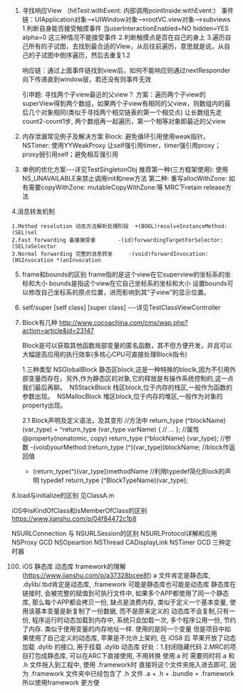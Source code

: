 
1. 寻找响应View  （hitTest:withEvent:  内部调用pointInside:withEvent:）
    事件链：UIApplication对象——>UIWindow对象——>rootVC.view对象——>subviews
    1.判断自身能否接受触摸事件        当userInteractionEnabled=NO hidden=YES alpha=0 这三种情况不能接受事件
    2.判断触摸点是否在自己的身上
    3.遍历自己所有的子试图，去找到最合适的VIew，从后往前遍历，意思就是说，从自己的子试图中倒序遍历，然后去重复1.2
    
    响应链：通过上面事件链找到view后，如何不能响应则通过nextResponder向下传递直到window层，若还没有则事件无效
    
    引申题: 寻找两个子view最近的父view？
    方案：遍历两个子view的superView得到两个数组，如果两个子view有相同的父view，则数组内的最后几个对象相同(类似于寻找两个相交链表的第一个相交点)
                让长数组先走count2-count1步, 两个数组再一起遍历，第一个相等对象即最近的父view

2.  内存泄漏常见例子及解决方案
Block: 避免循环引用使用weak指针。  NSTimer: 使用YYWeakProxy  让self强引用timer，timer强引用proxy；proxy弱引用self；避免相互强引用

3. 单例的优化方案---详见TestSingletonObj
    推荐第一种(三方框架使用):  使用NS_UNAVAILABLE来禁止调用init和new方法
    第二种: 重写allocWithZone:  如有需要copyWithZone: mutableCopyWithZone:等  MRC下retain  release方法

4.消息转发机制

    1.Method resolution 动态方法解析处理阶段  +(BOOL)resolveInstanceMethod:(SEL)sel
    2.Fast forwarding 备援接受者       -(id)forwardingTargetForSelector:(SEL)aSelector
    3.Normal forwarding 完整的消息转发     -(void)forwardInvocation:(NSInvocation *)anInvocation
    
5. frame和bounds的区别
    frame指的是这个view在它superview的坐标系的坐标和大小
    bounds是指这个view在它自己坐标系的坐标和大小  设置bounds可以修改自己坐标系的原点位置，进而影响到其“子view”的显示位置。

6. self/super [self class] [super class]  ---详见TestClassViewController

7. Block有几种  http://www.cocoachina.com/cms/wap.php?action=article&id=23147
    
    Block是可以获取其他函数局部变量的匿名函数，其不但方便开发，并且可以大幅提高应用的执行效率(多核心CPU可直接处理Block指令)
    
    1.三种类型
    NSGlobalBlock 静态区block,这是一种特殊的bloclk,因为不引用外部变量而存在。另外,作为静态区的对象,它的释放是有操作系统控制的,这一点我们最后再聊。 
    NSStackBlock 栈区block,位于内存的栈区,一般作为函数的参数出现。 
    NSMallocBlock 堆区block,位于内存的堆区,一般作为对象的property出现。
    
    2.1 Block声明及定义语法，及其变形
    //方法中
    return_type (^blockName)(var_type) = ^return_type (var_type varName) { // ... };
    //属性
    @property(nonatomic, copy) return_type (^blockName) (var_type);
    //参数
    -(void)yourMethod:(return_type (^)(var_type))blockName;
    //block作返回值
    - (return_type(^)(var_type))methodName
    //利用typedef简化Block的声明
    typedef return_type (^BlockTypeName)(var_type);
    
8.load与initialize的区别  见ClassA.m










 
iOS中isKindOfClass和isMemberOfClass的区别  
https://www.jianshu.com/p/04f84472c1b8


NSURLConnection 与 NSURLSession的区别
NSURLProtocol详解和应用
NSProxy
GCD NSOpeartion NSThread
CADisplayLink  NSTimer  GCD 三种定时器


100. iOS 静态库 动态库 framework的理解 (https://www.jianshu.com/p/a37328bcee8f)
a 文件肯定是静态库, .dylib/.tbd肯定是动态库, .framework 可能是静态库也可能是动态库
静态库在链接时, 会被完整的赋值到可执行文件中, 如果多个APP都使用了同一个静态库, 那么每个APP都会拷贝一份, 缺点是浪费内存, 类似于定义一个基本变量, 使用该基本变量是新复制了一份数据, 而不是原来定义的
动态库不会复制,只有一份, 程序运行时动态加载到内存中, 系统只会加载一次, 多个程序公用一份, 节约了内存. 类似于使用变量的内存地址一样. 使用的是同一个变量
但是项目中如果使用了自己定义的动态库, 苹果是不允许上架的, 在 iOS8 后 苹果开放了动态加载 .dylib 的接口, 用于挂载 .dylib 动态库
好处：1.封闭隐藏代码  2.MRC的项目打包成静态库, 可以在ARC下直接使用, 不用转换
使用.a 时 需要同时将.a 和 .h 文件拖入到工程中, 使用 .framework时 直接将这个文件夹拖入进去即可, 因为 .framework 文件夹中已经包含了 .h 文件
.a + .h + .bundle = .framework 所以使用framework 更方便
